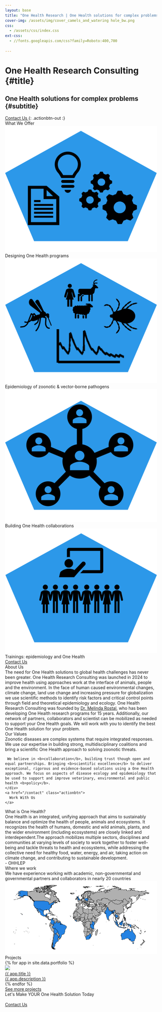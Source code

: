 ```yaml
---
layout: base
title: "One Health Research | One Health solutions for complex problems"
cover-img: /assets/img/cover_camels_and_watering hole_bw.png
css:
  - /assets/css/index.css
ext-css:
  - //fonts.googleapis.com/css?family=Roboto:400,700

---
```





<div id="header" class="cut1 whitecut" markdown="1">


# One Health Research Consulting {#title}

## One Health solutions for complex problems {#subtitle}

<a href="/contact" class="actionbtn">
  <span class="far fa-envelope" aria-hidden="true"></span>
  Contact Us
</a>
{: .actionbtn-out :}

</div>



<div id="main-sections">

<div class="cut-buffer whitebuff services-buffer"></div>

<div id="services-out" class="page-section cut1 whitecut">
  <div id="services">
    <div class="section-title">What We Offer</div>
    <div id="services-list">
      <div class="service">
        <img class="service-img" alt="Service image" src="/assets/img/scale-flexiple/icon_services.png" />
        <div class="service-text">Designing One Health programs</div>
      </div>
      <div class="service">
        <img class="service-img" alt="Service image" src="/assets/img/scale-flexiple/icon_VBDs.png" />
        <div class="service-text">Epidemiology of zoonotic & vector-borne pathogens</div>
      </div>
      <div id="services-break"></div>
      <div class="service">
        <img class="service-img" alt="Service image" src="/assets/img/scale-flexiple/icon_network.png" />
        <div class="service-text">Building One Health collaborations</div>
      </div>
      <div class="service">
        <img class="service-img" alt="Service image" src="/assets/img/scale-flexiple/icon_training.png" />
        <div class="service-text">Trainings: epidemiology and One Health</div>
      </div>
    </div>
    <a href="/contact" class="actionbtn">
      <span class="far fa-envelope" aria-hidden="true"></span>
      Contact Us
    </a>
  </div>
</div>

<div class="cut-buffer aboutus-buffer"></div>

<div id="aboutus-out" class="page-section grey-section cut2">
  <div id="aboutus">
    <div class="section-title">About Us</div>
    <div id="aboutus-text">
      The need for One Health solutions to global health challenges has never been greater. One Health Research Consulting was launched in 2024 to improve health using approaches work at the interface of animals, people and the environment. In the face of human caused environmental changes, climate change, land use change and increasing pressure for globalization we use scientific methods to identify risk factors and critical control points through field and theoretical epidemiology and ecology. One Health Research Consulting was founded by <a href="https://rostal.github.io/aboutme/">Dr. Melinda Rostal</a>, who has been developing One Health research programs for 15 years. Additionally, our network of partners, collaborators and scientist can be mobilized as needed to support your One Health goals. We will work with you to identify the best One Health solution for your problem.
    </div>
  </div>
</div>


<div class="cut-buffer values-buffer"></div>

<div id="values-out" class="page-section cut2">
  <div id="values">
	  <div class="section-title">Our Values</div>
    <div id="values-text">
      Zoonotic diseases are complex systems that require integrated responses. We use our expertise in building strong, multidisciplinary coalitions and bring a scientific One Health approach to solving zoonotic threats. 

     We believe in <b>collaboration</b>, building trust though open and equal partnerships. Bringing <b>scientific excellence</b> to deliver exceptional, rigorous and evidence-based solutions using a One Health approach. We focus on aspects of disease ecology and epidemiology that be used to support and improve veterinary, environmental and public health <b>policy</b>.
    </div>
    <a href="/contact" class="actionbtn">
      Work With Us
    </a>
  </div>
</div>


<div class="cut-buffer onehealth-buffer"></div>

<div id="onehealth-out" class="page-section white-section cut1 whitecut">
  <div id="onehealth">
	  <div class="section-title">What is One Health?</div>
    <div id="onehealth-text">
      One Health is an integrated, unifying approach that aims to sustainably balance and optimize the health of people, animals and ecosystems. It recognizes the health of humans, domestic and wild animals, plants, and the wider environment (including ecosystems) are closely linked and interdependent.The approach mobilizes multiple sectors, disciplines and communities at varying levels of society to work together to foster well-being and tackle threats to health and ecosystems, while addressing the collective need for healthy food, water, energy, and air, taking action on climate change, and contributing to sustainable development.  
      <br/>- OHHLEP 
    </div>
  </div>
</div>


<div class="cut-buffer whitebuff clients-buffer"></div>

<div id="clients-out" class="page-section white-section cut1">
  <div id="clients">
    <div class="section-title">Where we work</div>
    <div id="clients-text">
     We have experience working with academic, non-governmental and governmental partners and collaborators in nearly 20 countries
    </div>
    <div class="clients">
        <img class="clients-img" alt="map image" src="/assets/img/Plot of where OHCR network.png" />
      </div>
  </div>
</div>


<div class="cut-buffer portfolio-buffer"></div>

<div id="portfolio-out" class="page-section white-section cut2">
  <div id="portfolio">
    <div class="section-title">
      Projects
    </div>
    <div id="shinyapps-big">
      {% for app in site.data.portfolio %}
	    <div class="shinyapp">
          <a class="applink" href="{{ app.url }}">
            <img class="appimg" src="/assets/img/{{ app.img }}" />
            <div class="apptitle">{{ app.title }}</div>
            <div class="appdesc">{{ app.description }}</div>
          </a>
        </div>
	  {% endfor %}
	</div>
	    <a href="https://rostal.github.io/projects/" class="actionbtn">
    See more projects
  </a> 
    </div>
  </div>
</div>

<div class="cut-buffer cta-buffer"></div>

  <div id="cta-out" class="page-section">
    <div id="cta">
      <div class="section-title">Let's Make YOUR One Health Solution Today</div><br/>
    </div>
    <a href="/contact" class="actionbtn">
     <span class="far fa-envelope" aria-hidden="true"></span>
     Contact Us
    </a>
  </div>


